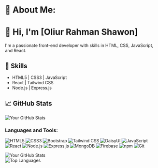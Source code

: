 # 💫 About Me:
# 👋 Hi, I'm [Oliur Rahman Shawon]  
I'm a passionate front-end developer with skills in HTML, CSS, JavaScript, and React.  

## 🚀 Skills  
- HTML5 | CSS3 | JavaScript  
- React | Tailwind CSS  
- Node.js | Express.js  

## 📈 GitHub Stats  
![Your GitHub Stats](https://github-readme-stats.vercel.app/api?username=shawonahmed05&show_icons=true&theme=radical)

### Languages and Tools:
![HTML5](https://img.shields.io/badge/HTML5-E34F26?style=flat&logo=html5&logoColor=white)
![CSS3](https://img.shields.io/badge/CSS3-1572B6?style=flat&logo=css3&logoColor=white)
![Bootstrap](https://img.shields.io/badge/Bootstrap-563D7C?style=flat&logo=bootstrap&logoColor=white)
![Tailwind CSS](https://img.shields.io/badge/Tailwind_CSS-38B2AC?style=flat&logo=tailwind-css&logoColor=white)
![DaisyUI](https://img.shields.io/badge/DaisyUI-5A0EF8?style=flat&logo=daisyui&logoColor=white)
![JavaScript](https://img.shields.io/badge/JavaScript-F7DF1E?style=flat&logo=javascript&logoColor=black)
![React](https://img.shields.io/badge/React-61DAFB?style=flat&logo=react&logoColor=black)
![Node.js](https://img.shields.io/badge/Node.js-339933?style=flat&logo=node.js&logoColor=white)
![Express.js](https://img.shields.io/badge/Express.js-000000?style=flat&logo=express&logoColor=white)
![MongoDB](https://img.shields.io/badge/MongoDB-47A248?style=flat&logo=mongodb&logoColor=white)
![Firebase](https://img.shields.io/badge/Firebase-FFCA28?style=flat&logo=firebase&logoColor=black)
![npm](https://img.shields.io/badge/npm-CB3837?style=flat&logo=npm&logoColor=white)
![Git](https://img.shields.io/badge/Git-F05032?style=flat&logo=git&logoColor=white)

![Your GitHub Stats](https://github-readme-stats.vercel.app/api?username=shawonahmed05&show_icons=true&theme=radical)  
![Top Languages](https://github-readme-stats.vercel.app/api/top-langs/?username=shawonahmed05&layout=compact&theme=radical)  


